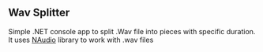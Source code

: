 Wav Splitter
---
Simple .NET console app to split .Wav file into pieces with specific duration.
It uses [NAudio](https://github.com/naudio/NAudio) library to work with .wav files